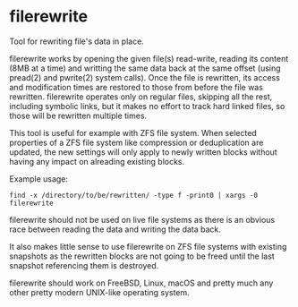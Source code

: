 # filerewrite
Tool for rewriting file's data in place.

filerewrite works by opening the given file(s) read-write, reading its content (8MB at a time) and writting the same data back at the same offset (using pread(2) and pwrite(2) system calls). Once the file is rewritten, its access and modification times are restored to those from before the file was rewritten. filerewrite operates only on regular files, skipping all the rest, including symbolic links, but it makes no effort to track hard linked files, so those will be rewritten multiple times.

This tool is useful for example with ZFS file system. When selected properties of a ZFS file system like compression or deduplication are updated, the new settings will only apply to newly written blocks without having any impact on alreading existing blocks.

Example usage:

	find -x /directory/to/be/rewritten/ -type f -print0 | xargs -0 filerewrite

filerewrite should not be used on live file systems as there is an obvious race between reading the data and writing the data back.

It also makes little sense to use filerewrite on ZFS file systems with existing snapshots as the rewritten blocks are not going to be freed until the last snapshot referencing them is destroyed.

filerewrite should work on FreeBSD, Linux, macOS and pretty much any other pretty modern UNIX-like operating system.
